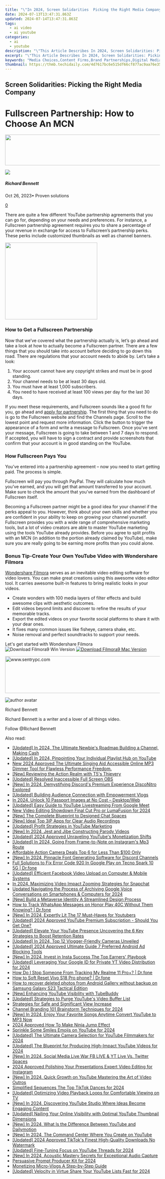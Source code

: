 ```yaml
---
title: "\"In 2024, Screen Solidarities  Picking the Right Media Company\""
date: 2024-07-13T13:47:31.863Z
updated: 2024-07-14T13:47:31.863Z
tags:
  - ai video
  - ai youtube
categories:
  - ai
  - youtube
description: "\"This Article Describes In 2024, Screen Solidarities: Picking the Right Media Company\""
excerpt: "\"This Article Describes In 2024, Screen Solidarities: Picking the Right Media Company\""
keywords: "Media Choices,Content Firms,Brand Partnerships,Digital Media Selection,Industry Alliances,Strategic Agents,Visionary Companies"
thumbnail: https://thmb.techidaily.com/4d7617bc6e515df66cf877ac9aa76e35a27d5b140b89f27b65013967fb63481d.jpg
---
```


## Screen Solidarities: Picking the Right Media Company

# Fullscreen Partnership: How to Choose An MCN
<!-- affiliate ads begin -->
<a href="https://imp.i110150.net/c/5597632/924299/11305" target="_top" id="924299"><img src="//a.impactradius-go.com/display-ad/11305-924299" border="0" alt="" width="520" height="100"/></a>
<!-- affiliate ads end -->
![](https://images.wondershare.com/filmora/article-images/richard-bennett.jpg)

##### Richard Bennett

 Oct 26, 2023• Proven solutions

[0](#commentsBoxSeoTemplate)

There are quite a few different YouTube partnership agreements that you can go for, depending on your needs and preferences. For instance, a Fullscreen partnership agreement requires you to share a percentage of your revenue in exchange for access to Fullscreen’s partnership perks. These perks include customized thumbnails as well as channel banners.

<!-- affiliate ads begin -->
<a href="https://godlikehost.sjv.io/c/5597632/1920047/21774" target="_top" id="1920047"><img src="//a.impactradius-go.com/display-ad/21774-1920047" border="0" alt="" width="300" height="250"/></a><img height="0" width="0" src="https://imp.pxf.io/i/5597632/1920047/21774" style="position:absolute;visibility:hidden;" border="0" />
<!-- affiliate ads end -->
### How to Get a Fullscreen Partnership

Now that we’ve covered what the partnership actually is, let’s go ahead and take a look at how to actually become a Fullscreen partner. There are a few things that you should take into account before deciding to go down this road. There are regulations that your account needs to abide by. Let’s take a look:

1. Your account cannot have any copyright strikes and must be in good standing.
2. Your channel needs to be at least 30 days old.
3. You must have at least 1,000 subscribers.
4. You need to have received at least 100 views per day for the last 30 days.

If you meet these requirements, and Fullscreen sounds like a good fit for you, go ahead and [apply for partnership](http://fullscreenmedia.co/apply/). The first thing that you need to do is go to the Fullscreen website and find the Channels page. Scroll to the lowest point and request more information. Click the button to trigger the appearance of a form and write a message to Fullscreen. Once you’ve sent your message, Fullscreen is going to take between 1 and 7 days to respond. If accepted, you will have to sign a contract and provide screenshots that confirm that your account is in good standing on the YouTube.

### How Fullscreen Pays You

You’ve entered into a partnership agreement – now you need to start getting paid. The process is simple.

Fullscreen will pay you through PayPal. They will calculate how much you’ve earned, and you will get that amount transferred to your account. Make sure to check the amount that you’ve earned from the dashboard of Fullscreen itself.

Becoming a Fullscreen partner might be a good idea for your channel if the perks appeal to you. However, think about your own skills and whether you are confident in your ability to keep on growing your channel yourself. Fullscreen provides you with a wide range of comprehensive marketing tools, but a lot of video creators are able to master YouTube marketing using the tools YouTube already provides. Before you agree to split profits with an MCN (in addition to the portion already claimed by YouTube), make sure you are really going to be earning more profits than you could alone.

### Bonus Tip-Create Your Own YouTube Video with Wondershare Filmora

[Wondershare Filmora](https://tools.techidaily.com/wondershare/filmora/download/) serves as an inevitable video editing software for video lovers. You can make great creations using this awesome video editor tool. It carries awesome built-in features to bring realistic looks in your videos.

* Create wonders with 100 media layers of filter effects and build awesome clips with aesthetic outcomes.
* Edit videos beyond limits and discover to refine the results of your memorable tracks.
* Export the edited videos on your favorite social platforms to share it with your dear ones.
* It fixes many common issues like fisheye, camera shake, etc.
* Noise removal and perfect soundtracks to support your needs.

Let's get started with Wondershare Filmora ![![Download Filmora9 Win Version](https://images.wondershare.com/filmora/guide/download-btn-win.jpg) ](https://tools.techidaily.com/wondershare/filmora/download/) [![Download Filmora9 Mac Version](https://images.wondershare.com/filmora/guide/download-btn-mac.jpg) ](https://tools.techidaily.com/wondershare/filmora/download/)

<!-- affiliate ads begin -->
<a href="https://sentrypc.7eer.net/c/5597632/398457/3022" target="_top" id="398457"><img src="//a.impactradius-go.com/display-ad/3022-398457" border="0" alt="www.sentrypc.com" width="980" height="120"/></a><img height="0" width="0" src="https://sentrypc.7eer.net/i/5597632/398457/3022" style="position:absolute;visibility:hidden;" border="0" />
<!-- affiliate ads end -->
![author avatar](https://images.wondershare.com/filmora/article-images/richard-bennett.jpg)

Richard Bennett

Richard Bennett is a writer and a lover of all things video.

Follow @Richard Bennett


<ins class="adsbygoogle"
     style="display:block"
     data-ad-format="autorelaxed"
     data-ad-client="ca-pub-7571918770474297"
     data-ad-slot="1223367746"></ins>



<ins class="adsbygoogle"
     style="display:block"
     data-ad-client="ca-pub-7571918770474297"
     data-ad-slot="8358498916"
     data-ad-format="auto"
     data-full-width-responsive="true"></ins>



<span class="atpl-alsoreadstyle">Also read:</span>
<div><ul>
<li><a href="https://youtube-blog.techidaily.com/ed-in-2024-the-ultimate-newbies-roadmap-building-a-channel-making-cash/"><u>[Updated] In 2024, The Ultimate Newbie's Roadmap  Building a Channel, Making Cash</u></a></li>
<li><a href="https://youtube-blog.techidaily.com/ed-in-2024-pinpointing-your-individual-playlist-hub-on-youtube/"><u>[Updated] In 2024, Pinpointing Your Individual Playlist Hub on YouTube</u></a></li>
<li><a href="https://sound-tweaking.techidaily.com/new-2024-approved-the-ultimate-singing-aid-accessible-online-mp3-dimmer-tool-for-flawless-performance-freedom/"><u>New 2024 Approved The Ultimate Singing Aid Accessible Online MP3 Dimmer Tool for Flawless Performance Freedom.</u></a></li>
<li><a href="https://vp-tips.techidaily.com/new-reviewing-the-action-realm-with-t5s-thievery/"><u>[New] Reviewing the Action Realm with T5's Thievery</u></a></li>
<li><a href="https://desktop-recording.techidaily.com/updated-resolved-inaccessible-full-screen-obs/"><u>[Updated] Resolved  Inaccessible Full Screen OBS</u></a></li>
<li><a href="https://discord-videos.techidaily.com/new-in-2024-demystifying-discords-premium-experience-disconitro-explored/"><u>[New] In 2024, Demystifying Discord's Premium Experience  DiscoNitro Explored</u></a></li>
<li><a href="https://youtube-blog.techidaily.com/ed-building-audience-connection-with-empowerment-vlogs/"><u>[Updated] Building Audience Connection with Empowerment Vlogs</u></a></li>
<li><a href="https://fox-direct.techidaily.com/in-2024-unlock-10-passport-images-at-no-cost-desktopweb/"><u>In 2024, Unlock 10 Passport Images at No Cost – Desktop/Web</u></a></li>
<li><a href="https://youtube-blog.techidaily.com/ed-easy-guide-to-youtube-livestreaming-from-google-meet/"><u>[Updated] Easy Guide to YouTube Livestreaming From Google Meet</u></a></li>
<li><a href="https://ai-video-apps.techidaily.com/new-video-editing-showdown-final-cut-pro-or-lumafusion-for-2024/"><u>New Video Editing Showdown Final Cut Pro or LumaFusion for 2024</u></a></li>
<li><a href="https://facebook-video-content.techidaily.com/new-the-complete-blueprint-to-designed-chat-spaces/"><u>[New] The Complete Blueprint to Designed Chat Spaces</u></a></li>
<li><a href="https://screen-mirroring-recording.techidaily.com/new-ideal-top-3ip-apps-for-clear-audio-recordings/"><u>[New] Ideal Top 3iP Apps for Clear Audio Recordings</u></a></li>
<li><a href="https://youtube-blog.techidaily.com/ed-profit-strategies-in-youtube-marketing/"><u>[Updated] Profit Strategies in YouTube Marketing</u></a></li>
<li><a href="https://youtube-blog.techidaily.com/n-2024-jest-and-jibe-constructing-parody-videos/"><u>[New] In 2024, Jest and Jibe  Constructing Parody Videos</u></a></li>
<li><a href="https://youtube-blog.techidaily.com/ed-2024-approved-unraveling-youtubes-monetization-shifts/"><u>[Updated] 2024 Approved  Unraveling YouTube's Monetization Shifts</u></a></li>
<li><a href="https://instagram-video-recordings.techidaily.com/updated-in-2024-going-from-frame-to-note-on-instagrams-mp3-route/"><u>[Updated] In 2024, Going From Frame-to-Note on Instagram's Mp3 Route</u></a></li>
<li><a href="https://fox-http.techidaily.com/affordable-action-camera-deals-top-6-for-less-than-100-only/"><u>Affordable Action Camera Deals  Top 6 for Less Than $100 Only</u></a></li>
<li><a href="https://discord-videos.techidaily.com/new-in-2024-pinnacle-font-generating-software-for-discord-channels/"><u>[New] In 2024, Pinnacle Font Generating Software for Discord Channels</u></a></li>
<li><a href="https://howto.techidaily.com/full-solutions-to-fix-error-code-920-in-google-play-on-tecno-spark-10-5g-drfone-by-drfone-fix-android-problems-fix-android-problems/"><u>Full Solutions to Fix Error Code 920 In Google Play on Tecno Spark 10 5G | Dr.fone</u></a></li>
<li><a href="https://facebook-video-files.techidaily.com/updated-efficient-facebook-video-upload-on-computer-and-mobile-systems/"><u>[Updated] Efficient Facebook Video Upload on Computer & Mobile Systems</u></a></li>
<li><a href="https://extra-approaches.techidaily.com/in-2024-maximizing-video-impact-zooming-strategies-for-snapchat/"><u>In 2024, Maximizing Video Impact  Zooming Strategies for Snapchat</u></a></li>
<li><a href="https://sound-tweaking.techidaily.com/updated-navigating-the-process-of-archiving-google-voice-conversations-on-smartphones-and-computers-for-2024/"><u>Updated Navigating the Process of Archiving Google Voice Conversations on Smartphones & Computers for 2024</u></a></li>
<li><a href="https://extra-hints.techidaily.com/new-build-a-metaverse-identity-a-streamlined-design-process/"><u>[New] Build a Metaverse Identity  A Streamlined Design Process</u></a></li>
<li><a href="https://android-location-track.techidaily.com/how-to-track-whatsapp-messages-on-honor-play-40c-without-them-knowing-drfone-by-drfone-virtual-android/"><u>How to Track WhatsApp Messages on Honor Play 40C Without Them Knowing? | Dr.fone</u></a></li>
<li><a href="https://youtube-blog.techidaily.com/n-2024-expertly-lit-the-17-must-haves-for-youtubers/"><u>[New] In 2024, Expertly Lit  The 17 Must-Haves for Youtubers</u></a></li>
<li><a href="https://youtube-blog.techidaily.com/ed-2024-approved-youtube-premium-subscription-should-you-get-one/"><u>[Updated] 2024 Approved  YouTube Premium Subscription - Should You Get One?</u></a></li>
<li><a href="https://youtube-blog.techidaily.com/ed-elevate-your-youtube-presence-uncovering-the-6-key-strategies-to-boost-retention-rates/"><u>[Updated] Elevate Your YouTube Presence  Uncovering the 6 Key Strategies to Boost Retention Rates</u></a></li>
<li><a href="https://youtube-blog.techidaily.com/ed-in-2024-top-12-vlogger-friendly-cameras-unveiled/"><u>[Updated] In 2024, Top 12 Vlogger-Friendly Cameras Unveiled</u></a></li>
<li><a href="https://youtube-blog.techidaily.com/ed-2024-approved-ultimate-guide-7-preferred-android-ad-blocking-tools/"><u>[Updated] 2024 Approved  Ultimate Guide  7 Preferred Android Ad Blocking Tools</u></a></li>
<li><a href="https://instagram-video-files.techidaily.com/new-in-2024-invest-in-insta-success-the-top-earners-playbook/"><u>[New] In 2024, Invest in Insta Success  The Top Earners' Playbook</u></a></li>
<li><a href="https://youtube-blog.techidaily.com/ed-leveraging-your-google-id-for-private-yt-video-distribution-for-2024/"><u>[Updated] Leveraging Your Google ID for Private YT Video Distribution for 2024</u></a></li>
<li><a href="https://android-location-track.techidaily.com/how-do-i-stop-someone-from-tracking-my-realme-11-proplus-drfone-by-drfone-virtual-android/"><u>How Do I Stop Someone From Tracking My Realme 11 Pro+? | Dr.fone</u></a></li>
<li><a href="https://techidaily.com/how-to-soft-reset-vivo-s18-pro-phone-drfone-by-drfone-reset-android-reset-android/"><u>How to Soft Reset Vivo S18 Pro phone? | Dr.fone</u></a></li>
<li><a href="https://blog-min.techidaily.com/how-to-recover-deleted-photos-from-android-gallery-without-backup-on-samsung-galaxy-s23-tactical-edition-by-stellar-photo-recovery-android-mobile-photo-recover/"><u>How to recover deleted photos from Android Gallery without backup on Samsung Galaxy S23 Tactical Edition</u></a></li>
<li><a href="https://youtube-blog.techidaily.com/nhancing-youtube-visibility-with-tubebuddy/"><u>[New] Enhancing YouTube Visibility with TubeBuddy</u></a></li>
<li><a href="https://youtube-blog.techidaily.com/ed-strategies-to-purge-youtubes-video-buffer-list/"><u>[Updated] Strategies to Purge YouTube's Video Buffer List</u></a></li>
<li><a href="https://youtube-blog.techidaily.com/egies-for-safe-and-significant-view-increase/"><u>Strategies for Safe and Significant View Increase</u></a></li>
<li><a href="https://youtube-blog.techidaily.com/el-branding-101-brainstorm-techniques-for-2024/"><u>Channel Branding 101  Brainstorm Techniques for 2024</u></a></li>
<li><a href="https://youtube-blog.techidaily.com/n-2024-enjoy-your-favorite-songs-anytime-convert-youtube-to-mp3-now/"><u>[New] In 2024, Enjoy Your Favorite Songs Anytime  Convert YouTube to MP3 Now</u></a></li>
<li><a href="https://ai-editing-video.techidaily.com/2024-approved-how-to-make-ninja-jump-effect/"><u>2024 Approved How To Make Ninja Jump Effect</u></a></li>
<li><a href="https://youtube-blog.techidaily.com/kle-some-smiles-emojis-on-youtube-for-2024/"><u>Sprinkle Some Smiles  Emojis on YouTube for 2024</u></a></li>
<li><a href="https://youtube-blog.techidaily.com/ed-the-ultimate-camera-selection-for-youtube-filmmakers-for-2024/"><u>[Updated] The Ultimate Camera Selection for YouTube Filmmakers for 2024</u></a></li>
<li><a href="https://youtube-blog.techidaily.com/ed-the-blueprint-for-producing-high-impact-youtube-videos-for-2024/"><u>[Updated] The Blueprint for Producing High-Impact YouTube Videos for 2024</u></a></li>
<li><a href="https://youtube-blog.techidaily.com/n-2024-social-media-live-war-fb-live-and-yt-live-vs-twitter-spaces/"><u>[New] In 2024, Social Media Live War  FB LIVE & YT Live Vs. Twitter Spaces</u></a></li>
<li><a href="https://instagram-video-files.techidaily.com/2024-approved-polishing-your-presentations-expert-video-editing-for-instagram/"><u>2024 Approved  Polishing Your Presentations  Expert Video Editing for Instagram</u></a></li>
<li><a href="https://youtube-blog.techidaily.com/n-2024-quick-growth-on-youtube-mastering-the-art-of-video-outros/"><u>[New] In 2024, Quick Growth on YouTube  Mastering the Art of Video Outros</u></a></li>
<li><a href="https://tiktok-clips.techidaily.com/simplified-sequences-the-top-tiktok-dances-for-2024/"><u>Simplified Sequences  The Top TikTok Dances for 2024</u></a></li>
<li><a href="https://youtube-blog.techidaily.com/ed-optimizing-video-playback-loops-for-comfortable-viewing-on-tv/"><u>[Updated] Optimizing Video Playback  Loops for Comfortable Viewing on TV</u></a></li>
<li><a href="https://facebook-record-videos.techidaily.com/new-in-2024-discovering-youtube-studio-where-ideas-become-engaging-content/"><u>[New] In 2024, Discovering YouTube Studio  Where Ideas Become Engaging Content</u></a></li>
<li><a href="https://youtube-blog.techidaily.com/ed-nailing-your-online-visibility-with-optimal-youtube-thumbnail-dimensions/"><u>[Updated] Nailing Your Online Visibility with Optimal YouTube Thumbnail Dimensions</u></a></li>
<li><a href="https://youtube-web.techidaily.com/n-2024-what-is-the-difference-between-youtube-and-dailymotion/"><u>[New] In 2024, What Is the Difference Between YouTube and Dailymotion</u></a></li>
<li><a href="https://youtube-blog.techidaily.com/n-2024-the-command-center-where-you-create-on-youtube/"><u>[New] In 2024, The Command Center Where You Create on YouTube</u></a></li>
<li><a href="https://tiktok-clips.techidaily.com/updated-2024-approved-tiktoks-finest-high-quality-downloads-no-watermark/"><u>[Updated] 2024 Approved  TikTok's Finest  High-Quality Downloads No Watermark</u></a></li>
<li><a href="https://eaxpv-info.techidaily.com/updated-fine-tuning-focus-on-youtube-threads-for-2024/"><u>[Updated] Fine-Tuning Focus on YouTube Threads for 2024</u></a></li>
<li><a href="https://youtube-blog.techidaily.com/n-2024-acoustic-mastery-secrets-for-exceptional-audio-capture/"><u>[New] In 2024, Acoustic Mastery  Secrets for Exceptional Audio Capture</u></a></li>
<li><a href="https://extra-support.techidaily.com/persuasive-prompt-producer-kit-for-2024/"><u>Persuasive Prompt Producer Kit for 2024</u></a></li>
<li><a href="https://youtube-blog.techidaily.com/izing-micro-vlogs-a-step-by-step-guide/"><u>Monetizing Micro-Vlogs  A Step-by-Step Guide</u></a></li>
<li><a href="https://youtube-blog.techidaily.com/ed-velocity-in-virtue-share-your-youtube-lists-fast-for-2024/"><u>[Updated] Velocity in Virtue  Share Your YouTube Lists Fast for 2024</u></a></li>
</ul></div>

